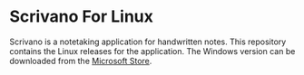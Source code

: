 # Scrivano For Linux
Scrivano is a notetaking application for handwritten notes. This repository contains the Linux releases for the application. The Windows version can be downloaded from the [Microsoft Store](https://www.microsoft.com/store/apps/9MWCLGJ5XCBS?cid=github_linux).
